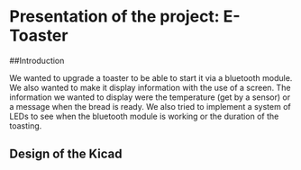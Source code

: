 # Presentation of the project: E-Toaster

##Introduction

We wanted to upgrade a toaster to be able to start it via a bluetooth module. We also wanted to make it display information with the use of a screen.
The information we wanted to display were the temperature (get by a sensor) or a message when the bread is ready.
We also tried to implement a system of LEDs to see when the bluetooth module is working or the duration of the toasting.

## Design of the Kicad

